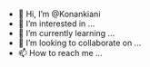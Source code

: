 - 👋 Hi, I’m @Konankiani
- 👀 I’m interested in ...
- 🌱 I’m currently learning ...
- 💞️ I’m looking to collaborate on ...
- 📫 How to reach me ...

<!---
Konankiani/Konankiani is a ✨ special ✨ repository because its `README.md` (this file) appears on your GitHub profile.
You can click the Preview link to take a look at your changes.
--->
